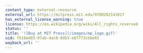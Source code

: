 ```yaml
---
content_type: external-resource
external_url: https://mitpress.mit.edu/9780262141017
has_external_license_warning: true
license: https://en.wikipedia.org/wiki/All_rights_reserved
status: ''
title: '![Buy at MIT Press](/images/mp_logo.gif)'
uid: f518ed03-07ab-4ac8-8db3-e87773cbbe03
wayback_url: ''
---
```

